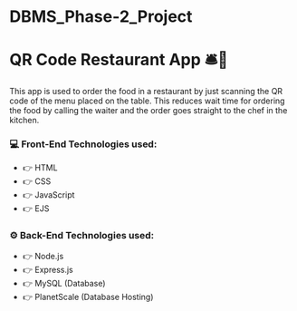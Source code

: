 # DBMS_Phase-2_Project
# QR Code Restaurant App 🛎📱

This app is used to order the food in a restaurant by just scanning the QR code of the menu placed on the table.
This reduces wait time for ordering the food by calling the waiter and the order goes straight to the chef in the kitchen.
### 💻 Front-End Technologies used:
* 👉 HTML
* 👉 CSS
* 👉 JavaScript
* 👉 EJS

### ⚙ Back-End Technologies used:
* 👉 Node.js
* 👉 Express.js
* 👉 MySQL (Database)
* 👉 PlanetScale (Database Hosting)
